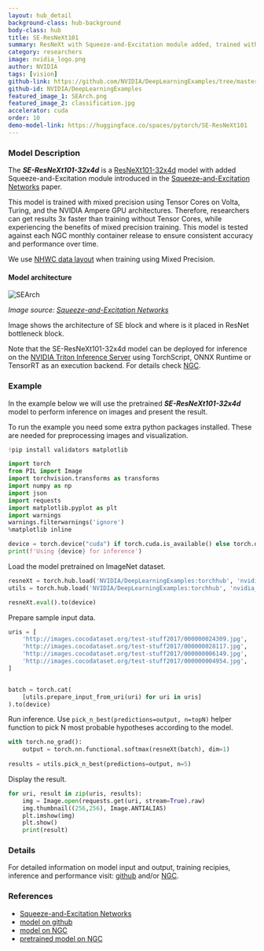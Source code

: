 ```yaml
---
layout: hub_detail
background-class: hub-background
body-class: hub
title: SE-ResNeXt101
summary: ResNeXt with Squeeze-and-Excitation module added, trained with mixed precision using Tensor Cores.
category: researchers
image: nvidia_logo.png
author: NVIDIA
tags: [vision]
github-link: https://github.com/NVIDIA/DeepLearningExamples/tree/master/PyTorch/Classification/ConvNets/se-resnext101-32x4d
github-id: NVIDIA/DeepLearningExamples
featured_image_1: SEArch.png
featured_image_2: classification.jpg
accelerator: cuda
order: 10
demo-model-link: https://huggingface.co/spaces/pytorch/SE-ResNeXt101
---
```



### Model Description

The ***SE-ResNeXt101-32x4d*** is a [ResNeXt101-32x4d](https://arxiv.org/pdf/1611.05431.pdf)
model with added Squeeze-and-Excitation module introduced
in the [Squeeze-and-Excitation Networks](https://arxiv.org/pdf/1709.01507.pdf) paper.

This model is trained with mixed precision using Tensor Cores on Volta, Turing, and the NVIDIA Ampere GPU architectures. Therefore, researchers can get results 3x faster than training without Tensor Cores, while experiencing the benefits of mixed precision training. This model is tested against each NGC monthly container release to ensure consistent accuracy and performance over time.

We use [NHWC data layout](https://pytorch.org/tutorials/intermediate/memory_format_tutorial.html) when training using Mixed Precision.

#### Model architecture

![SEArch](https://pytorch.org/assets/images/SEArch.png)

_Image source: [Squeeze-and-Excitation Networks](https://arxiv.org/pdf/1709.01507.pdf)_

Image shows the architecture of SE block and where is it placed in ResNet bottleneck block.


Note that the SE-ResNeXt101-32x4d model can be deployed for inference on the [NVIDIA Triton Inference Server](https://github.com/triton-inference-server/server) using TorchScript, ONNX Runtime or TensorRT as an execution backend. For details check [NGC](https://catalog.ngc.nvidia.com/orgs/nvidia/resources/se_resnext_for_triton_from_pytorch).

### Example

In the example below we will use the pretrained ***SE-ResNeXt101-32x4d*** model to perform inference on images and present the result.

To run the example you need some extra python packages installed. These are needed for preprocessing images and visualization.
```python
!pip install validators matplotlib
```

```python
import torch
from PIL import Image
import torchvision.transforms as transforms
import numpy as np
import json
import requests
import matplotlib.pyplot as plt
import warnings
warnings.filterwarnings('ignore')
%matplotlib inline

device = torch.device("cuda") if torch.cuda.is_available() else torch.device("cpu")
print(f'Using {device} for inference')
```

Load the model pretrained on ImageNet dataset.
```python
resneXt = torch.hub.load('NVIDIA/DeepLearningExamples:torchhub', 'nvidia_se_resnext101_32x4d')
utils = torch.hub.load('NVIDIA/DeepLearningExamples:torchhub', 'nvidia_convnets_processing_utils')

resneXt.eval().to(device)
```

Prepare sample input data.
```python
uris = [
    'http://images.cocodataset.org/test-stuff2017/000000024309.jpg',
    'http://images.cocodataset.org/test-stuff2017/000000028117.jpg',
    'http://images.cocodataset.org/test-stuff2017/000000006149.jpg',
    'http://images.cocodataset.org/test-stuff2017/000000004954.jpg',
]


batch = torch.cat(
    [utils.prepare_input_from_uri(uri) for uri in uris]
).to(device)
```

Run inference. Use `pick_n_best(predictions=output, n=topN)` helper function to pick N most probable hypotheses according to the model.
```python
with torch.no_grad():
    output = torch.nn.functional.softmax(resneXt(batch), dim=1)
    
results = utils.pick_n_best(predictions=output, n=5)
```

Display the result.
```python
for uri, result in zip(uris, results):
    img = Image.open(requests.get(uri, stream=True).raw)
    img.thumbnail((256,256), Image.ANTIALIAS)
    plt.imshow(img)
    plt.show()
    print(result)

```

### Details
For detailed information on model input and output, training recipies, inference and performance visit:
[github](https://github.com/NVIDIA/DeepLearningExamples/tree/master/PyTorch/Classification/ConvNets/se-resnext101-32x4d)
and/or [NGC](https://catalog.ngc.nvidia.com/orgs/nvidia/resources/se_resnext_for_pytorch).


### References

 - [Squeeze-and-Excitation Networks](https://arxiv.org/pdf/1709.01507.pdf)
 - [model on github](https://github.com/NVIDIA/DeepLearningExamples/tree/master/PyTorch/Classification/ConvNets/se-resnext101-32x4d)
 - [model on NGC](https://catalog.ngc.nvidia.com/orgs/nvidia/resources/se_resnext_for_pytorch)
 - [pretrained model on NGC](https://catalog.ngc.nvidia.com/orgs/nvidia/models/seresnext101_32x4d_pyt_amp)

